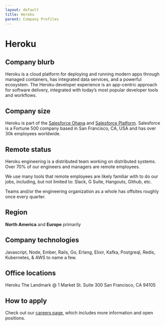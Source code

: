 ```yaml
---
layout: default
title: Heroku
parent: Company Profiles
---
```


# Heroku

## Company blurb

Heroku is a cloud platform for deploying and running modern apps through managed containers, has integrated data services, and a powerful ecosystem. The Heroku developer experience is an app-centric approach for software delivery, integrated with today’s most popular developer tools and workflows.

## Company size

Heroku is part of the [Salesforce Ohana](https://www.salesforce.com/company/careers/culture/) and [Salesforce Platform](https://www.salesforce.com/products/). Salesforce is a Fortune 500 company based in San Francisco, CA, USA and has over 30k employees worldwide.

## Remote status

Heroku engineering is a distributed team working on distributed systems. Over 70% of our engineers and managers are remote employees.

We use many tools that remote employees are likely familiar with to do our jobs, including, but not limited to: Slack, G Suite, Hangouts, Github, etc.

Teams and/or the engineering organization as a whole has offsites roughly once every quarter.

## Region

**North America** and **Europe** primarily

## Company technologies

Javascript, Node, Ember, Rails, Go, Erlang, Elixir, Kafka, Postgreql, Redis, Kubernetes, & AWS to name a few.

## Office locations

Heroku
The Landmark @ 1 Market St.
Suite 300
San Francisco, CA
94105

## How to apply

Check out our [careers page](https://www.heroku.com/careers), which includes more information and open positions.
